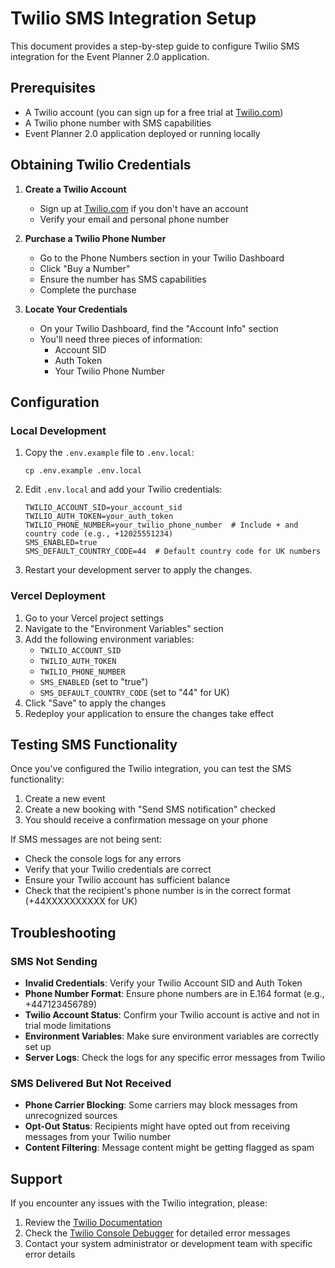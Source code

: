# Twilio SMS Integration Setup

This document provides a step-by-step guide to configure Twilio SMS integration for the Event Planner 2.0 application.

## Prerequisites

- A Twilio account (you can sign up for a free trial at [Twilio.com](https://www.twilio.com))
- A Twilio phone number with SMS capabilities
- Event Planner 2.0 application deployed or running locally

## Obtaining Twilio Credentials

1. **Create a Twilio Account**
   - Sign up at [Twilio.com](https://www.twilio.com) if you don't have an account
   - Verify your email and personal phone number

2. **Purchase a Twilio Phone Number**
   - Go to the Phone Numbers section in your Twilio Dashboard
   - Click "Buy a Number"
   - Ensure the number has SMS capabilities
   - Complete the purchase

3. **Locate Your Credentials**
   - On your Twilio Dashboard, find the "Account Info" section
   - You'll need three pieces of information:
     - Account SID
     - Auth Token
     - Your Twilio Phone Number

## Configuration

### Local Development

1. Copy the `.env.example` file to `.env.local`:
   ```
   cp .env.example .env.local
   ```

2. Edit `.env.local` and add your Twilio credentials:
   ```
   TWILIO_ACCOUNT_SID=your_account_sid
   TWILIO_AUTH_TOKEN=your_auth_token
   TWILIO_PHONE_NUMBER=your_twilio_phone_number  # Include + and country code (e.g., +12025551234)
   SMS_ENABLED=true
   SMS_DEFAULT_COUNTRY_CODE=44  # Default country code for UK numbers
   ```

3. Restart your development server to apply the changes.

### Vercel Deployment

1. Go to your Vercel project settings
2. Navigate to the "Environment Variables" section
3. Add the following environment variables:
   - `TWILIO_ACCOUNT_SID`
   - `TWILIO_AUTH_TOKEN`
   - `TWILIO_PHONE_NUMBER`
   - `SMS_ENABLED` (set to "true")
   - `SMS_DEFAULT_COUNTRY_CODE` (set to "44" for UK)
4. Click "Save" to apply the changes
5. Redeploy your application to ensure the changes take effect

## Testing SMS Functionality

Once you've configured the Twilio integration, you can test the SMS functionality:

1. Create a new event
2. Create a new booking with "Send SMS notification" checked
3. You should receive a confirmation message on your phone

If SMS messages are not being sent:
- Check the console logs for any errors
- Verify that your Twilio credentials are correct
- Ensure your Twilio account has sufficient balance
- Check that the recipient's phone number is in the correct format (+44XXXXXXXXXX for UK)

## Troubleshooting

### SMS Not Sending

- **Invalid Credentials**: Verify your Twilio Account SID and Auth Token
- **Phone Number Format**: Ensure phone numbers are in E.164 format (e.g., +447123456789)
- **Twilio Account Status**: Confirm your Twilio account is active and not in trial mode limitations
- **Environment Variables**: Make sure environment variables are correctly set up
- **Server Logs**: Check the logs for any specific error messages from Twilio

### SMS Delivered But Not Received

- **Phone Carrier Blocking**: Some carriers may block messages from unrecognized sources
- **Opt-Out Status**: Recipients might have opted out from receiving messages from your Twilio number
- **Content Filtering**: Message content might be getting flagged as spam

## Support

If you encounter any issues with the Twilio integration, please:

1. Review the [Twilio Documentation](https://www.twilio.com/docs/sms)
2. Check the [Twilio Console Debugger](https://www.twilio.com/console/sms/logs) for detailed error messages
3. Contact your system administrator or development team with specific error details 